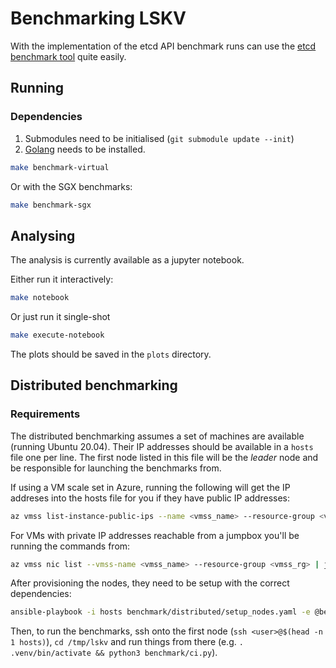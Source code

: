 # Benchmarking LSKV

With the implementation of the etcd API benchmark runs can use the [etcd benchmark tool](https://github.com/etcd-io/etcd/tree/main/tools/benchmark) quite easily.

## Running

### Dependencies

1. Submodules need to be initialised (`git submodule update --init`)
2. [Golang](https://go.dev/doc/install) needs to be installed.

```sh
make benchmark-virtual
```

Or with the SGX benchmarks:

```sh
make benchmark-sgx
```

## Analysing

The analysis is currently available as a jupyter notebook.

Either run it interactively:

```sh
make notebook
```

Or just run it single-shot

```sh
make execute-notebook
```

The plots should be saved in the `plots` directory.

## Distributed benchmarking

### Requirements

The distributed benchmarking assumes a set of machines are available (running Ubuntu 20.04).
Their IP addresses should be available in a `hosts` file one per line.
The first node listed in this file will be the _leader_ node and be responsible for launching the benchmarks from.

If using a VM scale set in Azure, running the following will get the IP addreses into the hosts file for you if they have public IP addresses:

```sh
az vmss list-instance-public-ips --name <vmss_name> --resource-group <vmss_rg> | jq -r '.[].ipAddress' | tee hosts
```

For VMs with private IP addresses reachable from a jumpbox you'll be running the commands from:

```sh
az vmss nic list --vmss-name <vmss_name> --resource-group <vmss_rg> | jq -r '.[].ipConfigurations[].privateIpAddress' | tee hosts
```

After provisioning the nodes, they need to be setup with the correct dependencies:

```sh
ansible-playbook -i hosts benchmark/distributed/setup_nodes.yaml -e @benchmark/distributed/values.yaml
```

Then, to run the benchmarks, ssh onto the first node (`ssh <user>@$(head -n 1 hosts)`), `cd /tmp/lskv` and run things from there (e.g. `. .venv/bin/activate && python3 benchmark/ci.py`).
